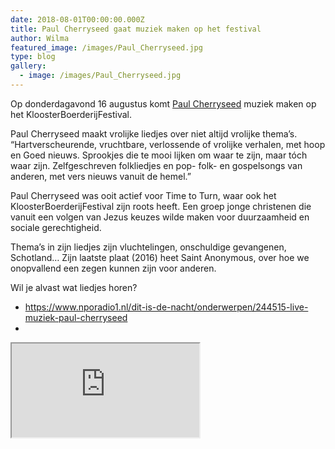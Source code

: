 ```yaml
---
date: 2018-08-01T00:00:00.000Z
title: Paul Cherryseed gaat muziek maken op het festival
author: Wilma
featured_image: /images/Paul_Cherryseed.jpg
type: blog
gallery:
  - image: /images/Paul_Cherryseed.jpg
---
```


Op donderdagavond 16 augustus komt [Paul Cherryseed](http://www.paulcherryseed.com/nl/) muziek maken op het KloosterBoerderijFestival. 

Paul Cherryseed maakt vrolijke liedjes over niet altijd vrolijke thema’s. “Hartverscheurende, vruchtbare, verlossende of vrolijke verhalen, met hoop en Goed nieuws. Sprookjes die te mooi lijken om waar te zijn, maar tóch waar zijn. Zelfgeschreven folkliedjes en pop- folk- en gospelsongs van anderen, met vers nieuws vanuit de hemel.”

Paul Cherryseed was ooit actief voor Time to Turn, waar ook het KloosterBoerderijFestival zijn roots heeft. Een groep jonge christenen die vanuit een volgen van Jezus keuzes wilde maken voor duurzaamheid en sociale gerechtigheid. 

Thema’s in zijn liedjes zijn vluchtelingen, onschuldige gevangenen, Schotland… Zijn laatste plaat (2016) heet Saint Anonymous, over hoe we onopvallend een zegen kunnen zijn voor anderen. 

Wil je alvast wat liedjes horen? 

- https://www.nporadio1.nl/dit-is-de-nacht/onderwerpen/244515-live-muziek-paul-cherryseed
- 
<div class="embed-responsive embed-responsive-4by3">
<iframe class="embed-responsive-item" src="https://www.youtube.com/embed/qRV0SntgPVM?autoplay=0" allowfullscreen=""> </iframe>
</div>
